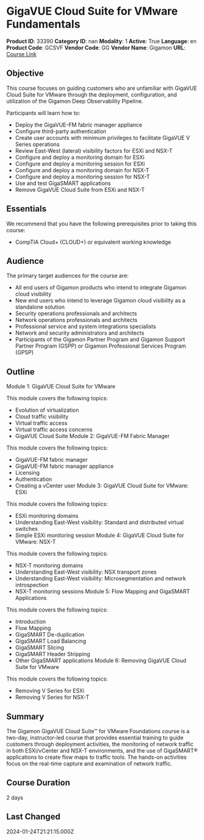 # GigaVUE Cloud Suite for VMware Fundamentals

**Product ID**: 33390
**Category ID**: nan
**Modality**: 1
**Active**: True
**Language**: en
**Product Code**: GCSVF
**Vendor Code**: GG
**Vendor Name**: Gigamon
**URL**: [Course Link](https://www.fastlaneus.com/course/gigamon-gcsvf)

## Objective
This course focuses on guiding customers who are unfamiliar with GigaVUE Cloud Suite for VMware through the deployment, configuration, and utilization of the Gigamon Deep Observability Pipeline.

Participants will learn how to:



- Deploy the GigaVUE-FM fabric manager appliance
- Configure third-party authentication
- Create user accounts with minimum privileges to facilitate GigaVUE V Series operations
- Review East-West (lateral) visibility factors for ESXi and NSX-T
- Configure and deploy a monitoring domain for ESXi
- Configure and deploy a monitoring session for ESXi
- Configure and deploy a monitoring domain for NSX-T
- Configure and deploy a monitoring session for NSX-T
- Use and test GigaSMART applications
- Remove GigaVUE Cloud Suite from ESXi and NSX-T

## Essentials
We recommend that you have the following prerequisites prior to taking this course:



- CompTIA Cloud+ (CLOUD+) or equivalent working knowledge

## Audience
The primary target audiences for the course are:



- All end users of Gigamon products who intend to integrate Gigamon cloud visibility
- New end users who intend to leverage Gigamon cloud visibility as a standalone solution
- Security operations professionals and architects
- Network operations professionals and architects
- Professional service and system integrations specialists
- Network and security administrators and architects
- Participants of the Gigamon Partner Program and Gigamon Support Partner Program (GSPP) or Gigamon Professional Services Program (GPSP)

## Outline
Module 1: GigaVUE Cloud Suite for VMware

This module covers the following topics:



- Evolution of virtualization
- Cloud traffic visibility
- Virtual traffic access
- Virtual traffic access concerns
- GigaVUE Cloud Suite
Module 2: GigaVUE-FM Fabric Manager

This module covers the following topics:



- GigaVUE-FM fabric manager
- GigaVUE-FM fabric manager appliance
- Licensing
- Authentication
- Creating a vCenter user
Module 3: GigaVUE Cloud Suite for VMware: ESXi

This module covers the following topics:



- ESXi monitoring domains
- Understanding East-West visibility: Standard and distributed virtual switches
- Simple ESXi monitoring session
Module 4: GigaVUE Cloud Suite for VMware: NSX-T

This module covers the following topics:



- NSX-T monitoring domains
- Understanding East-West visibility: NSX transport zones
- Understanding East-West visibility: Microsegmentation and network introspection
- NSX-T monitoring sessions
Module 5: Flow Mapping and GigaSMART Applications

This module covers the following topics:



- Introduction
- Flow Mapping
- GigaSMART De-duplication
- GigaSMART Load Balancing
- GigaSMART Slicing
- GigaSMART Header Stripping
- Other GigaSMART applications
Module 6: Removing GigaVUE Cloud Suite for VMware

This module covers the following topics:



- Removing V Series for ESXi
- Removing V Series for NSX-T

## Summary
The Gigamon GigaVUE Cloud Suite™ for VMware Foundations course is a two-day, instructor-led course that provides essential training to guide customers through deployment activities, the monitoring of network traffic in both ESXi/vCenter and NSX-T environments, and the use of GigaSMART® applications to create flow maps to traffic tools. The hands-on activities focus on the real-time capture and examination of network traffic.

## Course Duration
2 days

## Last Changed
2024-01-24T21:21:15.000Z
